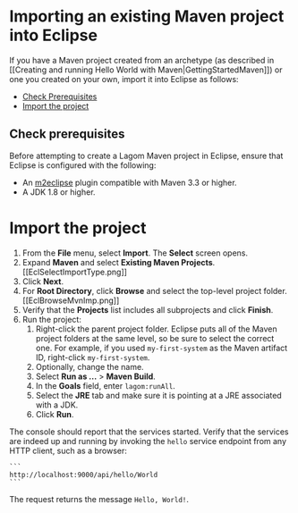 # Importing an existing Maven project into Eclipse

If you have a Maven project created from an archetype (as described in [[Creating and running Hello World with Maven|GettingStartedMaven]]) or one you created on your own, import it into Eclipse as follows:

* [Check Prerequisites](#Check-prerequisites)
* [Import the project](#Import-the-project)

## Check prerequisites

Before attempting to create a Lagom Maven project in Eclipse, ensure that Eclipse is configured with the following:

* An [m2eclipse](http://www.eclipse.org/m2e/documentation/m2e-documentation.html) plugin compatible with Maven 3.3 or higher.
* A JDK 1.8 or higher.

# Import the project

1. From the **File** menu, select **Import**.
   The **Select** screen opens. 
1. Expand **Maven** and select **Existing Maven Projects**.
    [[EclSelectImportType.png]]
1. Click **Next**.
1. For **Root Directory**, click **Browse** and select the top-level project folder.
    [[EclBrowseMvnImp.png]]  
1. Verify that the **Projects** list includes all subprojects and click **Finish**.
1. Run the project:
    1. Right-click the parent project folder.
    Eclipse puts all of the Maven project folders at the same level, so be sure to select the correct one. For example, if you used `my-first-system` as the Maven artifact ID, right-click `my-first-system`.
    1. Optionally, change the name.
    1. Select **Run as ...** > **Maven Build**.
    1. In the **Goals** field, enter `lagom:runAll`.
    1. Select the **JRE** tab and make sure it is pointing at a JRE associated with a JDK. 
    1. Click **Run**.
    
    
The console should report that the services started. Verify that the services are indeed up and running by invoking the `hello` service endpoint from any HTTP client, such as a browser: 
    
    ```
    http://localhost:9000/api/hello/World
    ```
The request returns the message `Hello, World!`.



